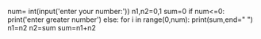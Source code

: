 num= int(input('enter your number:'))
n1,n2=0,1
sum=0
if num<=0:
    print('enter greater number')
else:
    for i in range(0,num):
        print(sum,end=" ")
        n1=n2
        n2=sum
        sum=n1+n2
